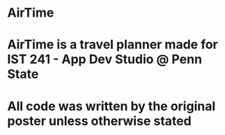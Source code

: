 # AirTime

# AirTime is a travel planner made for IST 241 - App Dev Studio @ Penn State
# All code was written by the original poster unless otherwise stated
